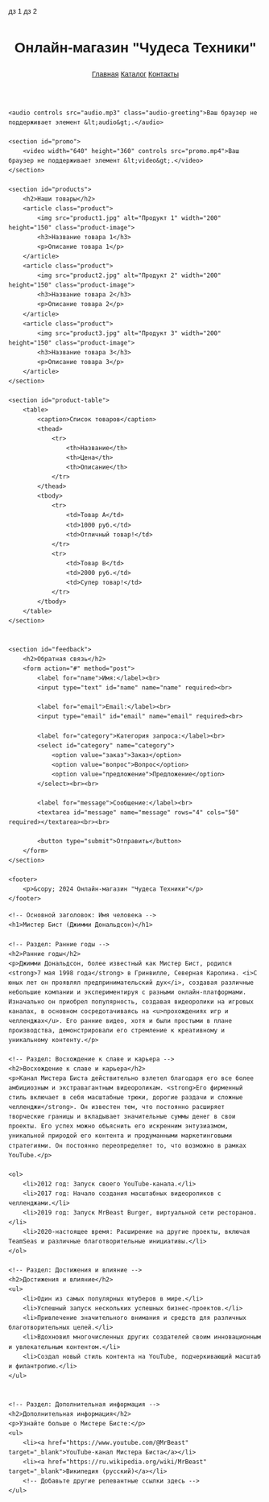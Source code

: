 дз 1 дз 2


<!DOCTYPE html>
<html lang="ru">
<head>
    <meta charset="UTF-8">
    <meta name="viewport" content="width=device-width, initial-scale=1.0">
    <title>Онлайн-магазин "Чудеса Техники"</title>
    <style>
        body {
            font-family: sans-serif;
        }
        .product-image {
            max-width: 200px;
            max-height: 200px;
        }
        table {
            width: 80%;
            border-collapse: collapse;
            margin: 20px 0;
        }
        th, td {
            border: 1px solid #e60d0d;
            padding: 8px;
            text-align: left;
        }
        th {
            background-color: #d22626;
        }
    </style>
</head>
<body>
    <header>
        <h1>Онлайн-магазин "Чудеса Техники"</h1>
        <nav>
            <a href="#">Главная</a>
            <a href="#">Каталог</a>
            <a href="#">Контакты</a>
        </nav>
    </header>

    <audio controls src="audio.mp3" class="audio-greeting">Ваш браузер не поддерживает элемент &lt;audio&gt;.</audio>

    <section id="promo">
        <video width="640" height="360" controls src="promo.mp4">Ваш браузер не поддерживает элемент &lt;video&gt;.</video>
    </section>

    <section id="products">
        <h2>Наши товары</h2>
        <article class="product">
            <img src="product1.jpg" alt="Продукт 1" width="200" height="150" class="product-image">
            <h3>Название товара 1</h3>
            <p>Описание товара 1</p>
        </article>
        <article class="product">
            <img src="product2.jpg" alt="Продукт 2" width="200" height="150" class="product-image">
            <h3>Название товара 2</h3>
            <p>Описание товара 2</p>
        </article>
        <article class="product">
            <img src="product3.jpg" alt="Продукт 3" width="200" height="150" class="product-image">
            <h3>Название товара 3</h3>
            <p>Описание товара 3</p>
        </article>
    </section>

    <section id="product-table">
        <table>
            <caption>Список товаров</caption>
            <thead>
                <tr>
                    <th>Название</th>
                    <th>Цена</th>
                    <th>Описание</th>
                </tr>
            </thead>
            <tbody>
                <tr>
                    <td>Товар A</td>
                    <td>1000 руб.</td>
                    <td>Отличный товар!</td>
                </tr>
                <tr>
                    <td>Товар B</td>
                    <td>2000 руб.</td>
                    <td>Супер товар!</td>
                </tr>
            </tbody>
        </table>
    </section>


    <section id="feedback">
        <h2>Обратная связь</h2>
        <form action="#" method="post">
            <label for="name">Имя:</label><br>
            <input type="text" id="name" name="name" required><br>

            <label for="email">Email:</label><br>
            <input type="email" id="email" name="email" required><br>

            <label for="category">Категория запроса:</label><br>
            <select id="category" name="category">
                <option value="заказ">Заказ</option>
                <option value="вопрос">Вопрос</option>
                <option value="предложение">Предложение</option>
            </select><br><br>

            <label for="message">Сообщение:</label><br>
            <textarea id="message" name="message" rows="4" cols="50" required></textarea><br><br>

            <button type="submit">Отправить</button>
        </form>
    </section>

    <footer>
        <p>&copy; 2024 Онлайн-магазин "Чудеса Техники"</p>
    </footer>
</body>
</html>
<!DOCTYPE html>
<html lang="ru">
<head>
    <meta charset="UTF-8">
    <meta name="viewport" content="width=device-width, initial-scale=1.0">
    <title>Мистер Бист (Джимми Дональдсон) - Мини-биография</title>
    <style>
        body {
            font-family: sans-serif;
            line-height: 1.6;
        }
        ol, ul {
            margin-left: 20px;
        }
    </style>
</head>
<body>

    <!-- Основной заголовок: Имя человека -->
    <h1>Мистер Бист (Джимми Дональдсон)</h1>

    <!-- Раздел: Ранние годы -->
    <h2>Ранние годы</h2>
    <p>Джимми Дональдсон, более известный как Мистер Бист, родился <strong>7 мая 1998 года</strong> в Гринвилле, Северная Каролина. <i>С юных лет он проявлял предпринимательский дух</i>, создавая различные небольшие компании и экспериментируя с разными онлайн-платформами.  Изначально он приобрел популярность, создавая видеоролики на игровых каналах, в основном сосредотачиваясь на <u>прохождениях игр и челленджах</u>. Его ранние видео, хотя и были простыми в плане производства, демонстрировали его стремление к креативному и уникальному контенту.</p>

    <!-- Раздел: Восхождение к славе и карьера -->
    <h2>Восхождение к славе и карьера</h2>
    <p>Канал Мистера Биста действительно взлетел благодаря его все более амбициозным и экстравагантным видеороликам. <strong>Его фирменный стиль включает в себя масштабные трюки, дорогие раздачи и сложные челленджи</strong>. Он известен тем, что постоянно расширяет творческие границы и вкладывает значительные суммы денег в свои проекты. Его успех можно объяснить его искренним энтузиазмом, уникальной природой его контента и продуманными маркетинговыми стратегиями. Он постоянно переопределяет то, что возможно в рамках YouTube.</p>

    <ol>
        <li>2012 год: Запуск своего YouTube-канала.</li>
        <li>2017 год: Начало создания масштабных видеороликов с челленджами.</li>
        <li>2019 год: Запуск MrBeast Burger, виртуальной сети ресторанов.</li>
        <li>2020-настоящее время: Расширение на другие проекты, включая TeamSeas и различные благотворительные инициативы.</li>
    </ol>

    <!-- Раздел: Достижения и влияние -->
    <h2>Достижения и влияние</h2>
    <ul>
        <li>Один из самых популярных ютуберов в мире.</li>
        <li>Успешный запуск нескольких успешных бизнес-проектов.</li>
        <li>Привлечение значительного внимания и средств для различных благотворительных целей.</li>
        <li>Вдохновил многочисленных других создателей своим инновационным и увлекательным контентом.</li>
        <li>Создал новый стиль контента на YouTube, подчеркивающий масштаб и филантропию.</li>
    </ul>


    <!-- Раздел: Дополнительная информация -->
    <h2>Дополнительная информация</h2>
    <p>Узнайте больше о Мистере Бисте:</p>
    <ul>
        <li><a href="https://www.youtube.com/@MrBeast" target="_blank">YouTube-канал Мистера Биста</a></li>
        <li><a href="https://ru.wikipedia.org/wiki/MrBeast" target="_blank">Википедия (русский)</a></li>
        <!-- Добавьте другие релевантные ссылки здесь -->
    </ul>

</body>
</html>
